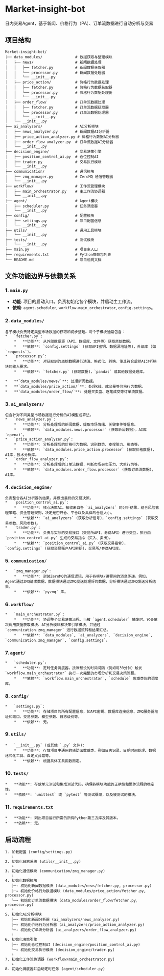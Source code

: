 # Market-insight-bot
日内交易Agent，基于新闻、价格行为（PA）、订单流数据进行自动分析与交易

## 项目结构

```
Market-insight-bot/
├── data_modules/               # 数据获取与整理模块
│   ├── news/                   # 新闻数据处理
│   │   ├── fetcher.py          # 新闻数据获取器
│   │   └── processor.py        # 新闻数据处理器
│   │   └── __init__.py
│   ├── price_action/           # 价格行为数据处理
│   │   ├── fetcher.py          # 价格行为数据获取器
│   │   └── processor.py        # 价格行为数据处理器
│   │   └── __init__.py
│   ├── order_flow/             # 订单流数据处理
│   │   ├── fetcher.py          # 订单流数据获取器
│   │   └── processor.py        # 订单流数据处理器
│   │   └── __init__.py
│   └── __init__.py
├── ai_analyzers/               # AI分析模块
│   ├── news_analyzer.py        # 新闻数据AI分析器
│   ├── price_action_analyzer.py # 价格行为数据AI分析器
│   ├── order_flow_analyzer.py  # 订单流数据AI分析器
│   └── __init__.py
├── decision_engine/            # 交易决策引擎
│   ├── position_control_ai.py  # 仓位控制AI
│   ├── trader.py               # 交易执行模块
│   └── __init__.py
├── communication/              # 通信模块
│   ├── zmq_manager.py          # ZeroMQ 通信管理器
│   └── __init__.py
├── workflow/                   # 工作流管理模块
│   ├── main_orchestrator.py    # 主工作流协调器
│   └── __init__.py
├── agent/                      # Agent模块
│   ├── scheduler.py            # 任务调度器
│   └── __init__.py
├── config/                     # 配置模块
│   ├── settings.py             # 项目配置信息
│   └── __init__.py
├── utils/                      # 通用工具模块
│   └── __init__.py
├── tests/                      # 测试模块
│   └── __init__.py
├── main.py                     # 项目主入口
├── requirements.txt            # Python依赖包列表
└── README.md                   # 项目说明文档
```

## 文件功能边界与依赖关系

### 1. `main.py`
*   **功能**: 项目的启动入口。负责初始化各个模块，并启动主工作流。
*   **依赖**: `agent.scheduler`, `workflow.main_orchestrator`, `config.settings`。

### 2. `data_modules/`
    各子模块负责特定类型市场数据的获取和初步整理。每个子模块通常包含：
    *   `fetcher.py`:
        *   **功能**: 从外部数据源（API、数据库、文件等）获取原始数据。
        *   **依赖**: `config.settings` (获取API密钥、数据源地址等)，外部库 (如 `requests`)。
    *   `processor.py`:
        *   **功能**: 对获取到的原始数据进行清洗、格式化、转换，使其符合后续AI分析模块的输入要求。
        *   **依赖**: `fetcher.py` (获取数据)，`pandas` 或其他数据处理库。

    *   **`data_modules/news/`**: 处理新闻数据。
    *   **`data_modules/price_action/`**: 处理K线、成交量等价格行为数据。
    *   **`data_modules/order_flow/`**: 处理买卖盘、逐笔成交等订单流数据。

### 3. `ai_analyzers/`
    包含针对不同类型市场数据进行分析的AI模型或算法。
    *   `news_analyzer.py`:
        *   **功能**: 分析处理后的新闻数据，提取市场情绪、关键事件等信息。
        *   **依赖**: `data_modules.news.processor` (获取新闻数据)，AI库 `openai`。
    *   `price_action_analyzer.py`:
        *   **功能**: 分析处理后的价格行为数据，识别趋势、支撑阻力、形态等。
        *   **依赖**: `data_modules.price_action.processor` (获取价格数据)，AI库，技术分析库。
    *   `order_flow_analyzer.py`:
        *   **功能**: 分析处理后的订单流数据，判断市场买卖压力、大单行为等。
        *   **依赖**: `data_modules.order_flow.processor` (获取订单流数据)，AI库。

### 4. `decision_engine/`
    负责整合各AI分析器的结果，并做出最终的交易决策。
    *   `position_control_ai.py`:
        *   **功能**: 核心决策AI。接收来自各 `ai_analyzers` 的分析结果，结合风险管理策略、资金管理规则，决定是否开仓、平仓以及具体的仓位大小。
        *   **依赖**: `ai_analyzers` (获取分析信号)，`config.settings` (获取交易参数、风险参数)。
    *   `trader.py`:
        *   **功能**: 负责与实际的交易接口（交易所API、券商API）进行交互，执行由 `position_control_ai.py` 生成的交易指令（买入、卖出）。
        *   **依赖**: `position_control_ai.py` (获取交易指令)，`config.settings` (获取交易账户API密钥)，交易所/券商API库。

### 5. `communication/`
    *   `zmq_manager.py`:
        *   **功能**: 封装ZeroMQ的通信逻辑，用于各模块/进程间的消息传递。例如，Agent通过ZMQ请求数据，数据模块通过ZMQ发送处理好的数据，分析模块通过ZMQ发送分析结果。
        *   **依赖**: `pyzmq` 库。

### 6. `workflow/`
    *   `main_orchestrator.py`:
        *   **功能**: 协调整个交易决策流程。当被 `agent.scheduler` 触发时，它会依次调用数据获取模块、AI分析模块和决策引擎模块，并通过 `communication.zmq_manager` 进行数据流转和结果汇总。
        *   **依赖**: `data_modules`, `ai_analyzers`, `decision_engine`, `communication.zmq_manager`, `config.settings`。

### 7. `agent/`
    *   `scheduler.py`:
        *   **功能**: 定时任务调度器。按照预设的时间间隔（例如每30分钟）触发 `workflow.main_orchestrator` 执行一次完整的市场分析和交易决策流程。
        *   **依赖**: `workflow.main_orchestrator`, `schedule` 库或类似的调度库。

### 8. `config/`
    *   `settings.py`:
        *   **功能**: 存储项目的所有配置信息，如API密钥、数据库连接信息、ZMQ服务器地址和端口、交易参数、模型参数、日志级别等。
        *   **依赖**: 无。

### 9. `utils/`
    *   `__init__.py` (或其他 `.py` 文件):
        *   **功能**: 存放项目中通用的辅助函数或类，例如日志记录、日期时间处理、数据格式化工具、自定义异常等。
        *   **依赖**: 根据具体工具函数而定。

### 10. `tests/`
    *   **功能**: 存放单元测试和集成测试代码，确保各模块功能的正确性和整体流程的稳定性。
    *   **依赖**: `unittest` 或 `pytest` 等测试框架，以及被测试的模块。

### 11. `requirements.txt`
    *   **功能**: 列出项目运行所需的所有Python第三方库及其版本。
    *   **依赖**: 无。


## 启动流程

```mermaid
1. 加载配置 (config/settings.py)
   ↓
2. 初始化日志系统 (utils/__init__.py)
   ↓
3. 初始化通信模块 (communication/zmq_manager.py)
   ↓
4. 初始化数据模块
   ├─→ 初始化新闻数据模块 (data_modules/news/fetcher.py, processor.py)
   ├─→ 初始化价格行为数据模块 (data_modules/price_action/fetcher.py, processor.py)
   └─→ 初始化订单流数据模块 (data_modules/order_flow/fetcher.py, processor.py)
   ↓
5. 初始化AI分析模块
   ├─→ 初始化新闻分析器 (ai_analyzers/news_analyzer.py)
   ├─→ 初始化价格行为分析器 (ai_analyzers/price_action_analyzer.py)
   └─→ 初始化订单流分析器 (ai_analyzers/order_flow_analyzer.py)
   ↓
6. 初始化决策引擎
   ├─→ 初始化仓位控制AI (decision_engine/position_control_ai.py)
   └─→ 初始化交易执行模块 (decision_engine/trader.py)
   ↓
7. 初始化工作流协调器 (workflow/main_orchestrator.py)
   ↓
8. 初始化调度器并启动定时任务 (agent/scheduler.py)

```